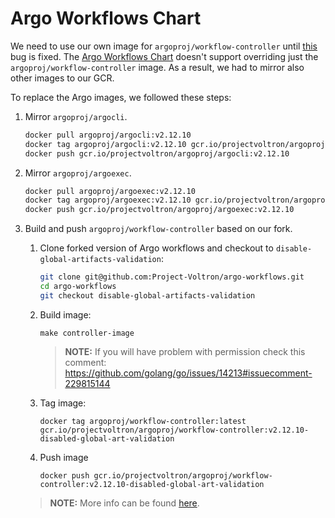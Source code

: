 #  Argo Workflows Chart

We need to use our own image for `argoproj/workflow-controller` until [this](https://github.com/argoproj/argo/issues/4772) bug is fixed. The [Argo Workflows Chart](https://github.com/argoproj/argo-helm/tree/cf399e6ddaa3cdbfae5c0bd454bd3cfe040f2998/charts/argo) doesn't support overriding just the `argoproj/workflow-controller` image. As a result, we had to mirror also other images to our GCR.
 
To replace the Argo images, we followed these steps: 

1. Mirror `argoproj/argocli`.

    ```bash
    docker pull argoproj/argocli:v2.12.10
    docker tag argoproj/argocli:v2.12.10 gcr.io/projectvoltron/argoproj/argocli:v2.12.10
    docker push gcr.io/projectvoltron/argoproj/argocli:v2.12.10
    ```

1. Mirror `argoproj/argoexec`.

    ```bash
    docker pull argoproj/argoexec:v2.12.10
    docker tag argoproj/argoexec:v2.12.10 gcr.io/projectvoltron/argoproj/argoexec:v2.12.10
    docker push gcr.io/projectvoltron/argoproj/argoexec:v2.12.10
    ```

1. Build and push `argoproj/workflow-controller` based on our fork.

    1. Clone forked version of Argo workflows and checkout to `disable-global-artifacts-validation`:
        ```bash
        git clone git@github.com:Project-Voltron/argo-workflows.git
        cd argo-workflows
        git checkout disable-global-artifacts-validation
        ```

    1. Build image:
        ```
        make controller-image
        ```
        > **NOTE:** If you will have problem with permission check this comment: https://github.com/golang/go/issues/14213#issuecomment-229815144
    
    1. Tag image:
        ```
        docker tag argoproj/workflow-controller:latest gcr.io/projectvoltron/argoproj/workflow-controller:v2.12.10-disabled-global-art-validation
        ```
    
    1. Push image
        ```
        docker push gcr.io/projectvoltron/argoproj/workflow-controller:v2.12.10-disabled-global-art-validation
        ```
    
    > **NOTE:** More info can be found [here](https://github.com/Project-Voltron/argo-workflows/pull/1).
